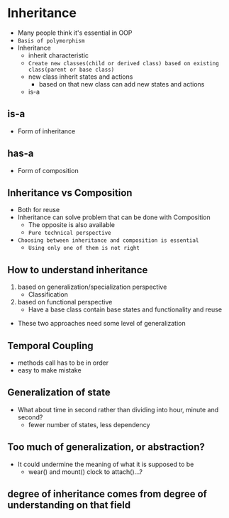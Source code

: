 # Inheritance

- Many people think it's essential in OOP
- `Basis of polymorphism`
- Inheritance
    - inherit characteristic
    - `Create new classes(child or derived class) based on existing class(parent or base class)`
    - new class inherit states and actions
        - based on that new class can add new states and actions
    - is-a

## is-a

- Form of inheritance

## has-a

- Form of composition

## Inheritance vs Composition

- Both for reuse
- Inheritance can solve problem that can be done with Composition
    - The opposite is also available
    - `Pure technical perspective`
- `Choosing between inheritance and composition is essential`
    - `Using only one of them is not right`

## How to understand inheritance

1. based on generalization/specialization perspective
   - Classification
2. based on functional perspective
   - Have a base class contain base states and functionality and reuse

- These two approaches need some level of generalization

## Temporal Coupling
- methods call has to be in order
- easy to make mistake 

## Generalization of state
- What about time in second rather than dividing into hour, minute and second?
  - fewer number of states, less dependency

## Too much of generalization, or abstraction?
- It could undermine the meaning of what it is supposed to be
  - wear() and mount() clock to attach()...?

## degree of inheritance comes from degree of understanding on that field 